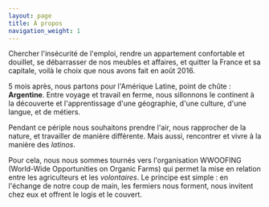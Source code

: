 ```yaml
---
layout: page
title: À propos
navigation_weight: 1
---
```


Chercher l'insécurité de l'emploi, rendre un appartement confortable et douillet, se débarrasser de nos meubles et affaires, et quitter la France et sa capitale, voilà le choix que nous avons fait en août 2016.

5 mois après, nous partons pour l'Amérique Latine, point de chûte : **Argentine**.
Entre voyage et travail en ferme, nous sillonnons le continent à la découverte et l'apprentissage d'une géographie, d'une culture, d'une langue, et de métiers.

Pendant ce périple nous souhaitons prendre l'air, nous rapprocher de la nature, et travailler de manière différente.
Mais aussi, rencontrer et vivre à la manière des *latinos*. 

Pour cela, nous nous sommes tournés vers l'organisation WWOOFING (World-Wide Opportunities on Organic Farms) qui permet la mise en relation entre les agriculteurs et les *volontaires*. Le principe est simple : en l'échange de notre coup de main, les fermiers nous forment, nous invitent chez eux et offrent le logis et le couvert.
